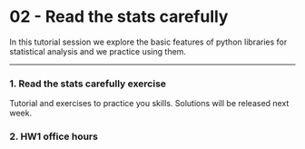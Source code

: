 # 02 - Read the stats carefully

In this tutorial session we explore the basic features of python libraries for statistical analysis and we practice using them.

---

### 1. Read the stats carefully exercise

Tutorial and exercises to practice you skills. Solutions will be released next week.

### 2. HW1 office hours
